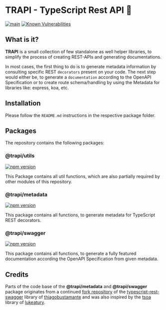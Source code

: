 # TRAPI - TypeScript Rest API 🌌

[![main](https://github.com/Tada5hi/typescript-rest-api/actions/workflows/main.yml/badge.svg)](https://github.com/Tada5hi/typescript-rest-api/actions/workflows/main.yml)
[![Known Vulnerabilities](https://snyk.io/test/github/Tada5hi/typescript-rest-api/badge.svg)](https://snyk.io/test/github/Tada5hi/typescript-rest-api)

## What is it?
**TRAPI** is a small collection of few standalone as well helper libraries, to simplify the process of creating REST-APIs and generating documentations.

In most cases, the first thing to do is to generate metadata information by consulting specific REST `decorators` present on your code.
The next step would either be, to generate a `documentation` according to the OpenAPI Specification or to create route schema/handling by using the Metadata for libraries like: express, koa, etc.

## Installation
Please follow the `README.md` instructions in the respective package folder.

## Packages
The repository contains the following packages:

### @trapi/utils
[![npm version](https://badge.fury.io/js/@trapi%2Futils.svg)](https://badge.fury.io/js/@trapi%2Futils)

This Package contains all util functions, which are also partially required by other modules of this repository.

### @trapi/metadata
[![npm version](https://badge.fury.io/js/@trapi%2Fmetadata.svg)](https://badge.fury.io/js/@trapi%2Fmetadata)

This package contains all functions, to generate metadata for TypeScript REST decorators. 

### @trapi/swagger
[![npm version](https://badge.fury.io/js/@trapi%2Fswagger.svg)](https://badge.fury.io/js/@trapi%2Fswagger)

This package contains all functions, to generate a fully featured documentation according the OpenAPI Specification from given metadata.

## Credits

Parts of the code base of the **@trapi/metadata** and **@trapi/swagger** package originates from a continued [fork repository](https://github.com/Tada5hi/typescript-swagger) of the 
[typescript-rest-swagger](https://github.com/thiagobustamante/typescript-rest-swagger) library of [thiagobustamante](https://github.com/thiagobustamante)
and was also inspired by the [tsoa](https://github.com/lukeautry/tsoa) library of [lukeatury](https://github.com/lukeautry).
